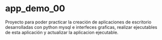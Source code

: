# app_demo_00
Proyecto para poder practicar la creación de aplicaciones de escritorio desarrolladas con python mysql e interfeces graficas, realizar ejecutables de esta aplicación y actualizar la aplicacion ejecutable.
